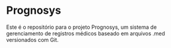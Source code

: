 ﻿# Prognosys

Este é o repositório para o projeto Prognosys, um sistema de gerenciamento de registros médicos baseado em arquivos .med versionados com Git.
